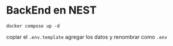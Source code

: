 # BackEnd en NEST
```
docker compose up -d
```

copiar el ```.env.template``` agregar los datos y renombrar como ```.env```